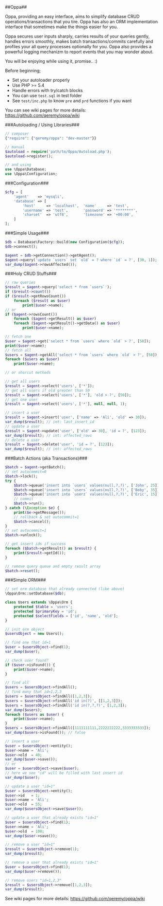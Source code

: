 ##Oppa##

Oppa, providing an easy interface, aims to simplify database CRUD operations/transactions that you tire. Oppa has also an ORM implementation interface that sometimes make the things easier for you.

Oppa secures user inputs sharply, carries results of your queries gently, handles errors smoothly, makes batch transactions/commits carefully and profiles your all query processes optionally for you. Oppa also provides a powerful logging mechanizm to report events that you may wonder about.

You will be enjoying while using it, promise.. :)

Before beginning;

- Set your autoloader properly
- Use PHP >= 5.4
- Handle errors with try/catch blocks
- You can use `test.sql` in test folder
- See `test/inc.php` to know `pre` and `prd` functions if you want

You can see wiki pages for more details: https://github.com/qeremy/oppa/wiki

###Autoloading / Using Libraries###

```php
// composer
{"require": {"qeremy/oppa": "dev-master"}}

// manual
$autoload = require('path/to/Oppa/Autoload.php');
$autoload->register();

// and using
use \Oppa\Database;
use \Oppa\Configuration;
```

###Configuration###

```php
$cfg = [
    'agent'    => 'mysqli',
    'database' => [
        'host'     => 'localhost',  'name'     => 'test',
        'username' => 'test',       'password' => '********',
        'charset'  => 'utf8',       'timezone' => '+00:00',
    ]
];
```

###Simple Usage###

```php
$db = Database\Factory::build(new Configuration($cfg));
$db->connect();

$agent = $db->getConnection()->getAgent();
$agent->query('update `users` set `old` = ? where `id` = ?', [30, 1]);
var_dump($agent->rowsAffected());
```

###Holy CRUD Stuffs###

```php
// raw queries
$result = $agent->query('select * from `users`');
if ($result->count())
if ($result->getRowsCount())
    foreach ($result as $user)
        print($user->name);
// or
if ($agent->rowsCount())
    foreach ($agent->getResult() as $user)
    foreach ($agent->getResult()->getData() as $user)
        print($user->name);

// fetch one
$user = $agent->get('select * from `users` where `old` > ?', [50]);
print($user->name);
// fetch all
$users = $agent->getAll('select * from `users` where `old` > ?', [50]);
foreach ($users as $user)
    print($user->name);

// or shorcut methods

// get all users
$result = $agent->select('users', ['*']);
// get all users if old greater than 50
$result = $agent->select('users', ['*'], 'old > ?', [50]);
// get one user
$result = $agent->select('users', ['*'], null, null, 1);

// insert a user
$result = $agent->insert('user', ['name' => 'Ali', 'old' => 30]);
var_dump($result); // int: last_insert_id
// update a user
$result = $agent->update('user', ['old' => 30], 'id = ?', [123]);
var_dump($result); // int: affected_rows
// delete a user
$result = $agent->delete('user', 'id = ?', [123]);
var_dump($result); // int: affected_rows
```

###Batch Actions (aka Transactions)###

```php
$batch = $agent->getBatch();
// set autocommit=0
$batch->lock();
try {
    $batch->queue('insert into `users` values(null,?,?)', ['John', 25]);
    $batch->queue('insert into `users` values(null,?,?)', ['Boby', 35]);
    $batch->queue('insert into `userz` values(null,?,?)', ['Eric', 15]); // boom!
    // commit
    $batch->run();
} catch (\Exception $e) {
    print($e->getMessage());
    // rollback & set autocommit=1
    $batch->cancel();
}
// set autocommit=1
$batch->unlock();

// get insert ids if success
foreach ($batch->getResult() as $result) {
    print($result->getId());
}

// remove query queue and empty result array
$batch->reset();
```

###Simple ORM###

```php
// set orm database that already connected (like above)
\Oppa\Orm::setDatabase($db);

class Users extends \Oppa\Orm {
    protected $table = 'users';
    protected $primaryKey = 'id';
    protected $selectFields = ['id', 'name', 'old'];
}

// init orm object
$usersObject = new Users();

// find one that id=1
$user = $usersObject->find(1);
var_dump($user);

// check user found?
if ($user->isFound()) {
    print($user->name);
}

// find all
$users = $usersObject->findAll();
// find many that id=1,2,3
$users = $usersObject->findAll([1,2,3]);
$users = $usersObject->findAll('id in(?)', [[1,2,3]]);
$users = $usersObject->findAll('id in(?,?,?)', [1,2,3]);
var_dump($users);
foreach ($users as $user) {
    print($user->name);
}
$users = $usersObject->findAll([1111111111,2222222222,3333333333]);
var_dump($users->isFound()); // false

// insert a user
$user = $usersObject->entity();
$user->name = 'Ali';
$user->old  = 40;
var_dump($user->save());
// or
$user = $usersObject->save($user);
// here we see "id" will be filled with last insert id
var_dump($user);

// update a user "id=1"
$user = $usersObject->entity();
$user->id   = 1;
$user->name = 'Ali';
$user->old  = 55;
var_dump($usersObject->save($user));

// update a user that already exists "id=1"
$user = $usersObject->find(1);
$user->name = 'Ali';
$user->old  = 100;
var_dump($user->save());

// remove a user "id=1"
$result = $usersObject->remove(1);
var_dump($result);

// remove a user that already exists "id=1"
$user = $usersObject->find(1);
var_dump($user->remove());

// remove users "id=1,2,3"
$result = $usersObject->remove([1,2,3]);
var_dump($result);
```

See wiki pages for more details: https://github.com/qeremy/oppa/wiki

